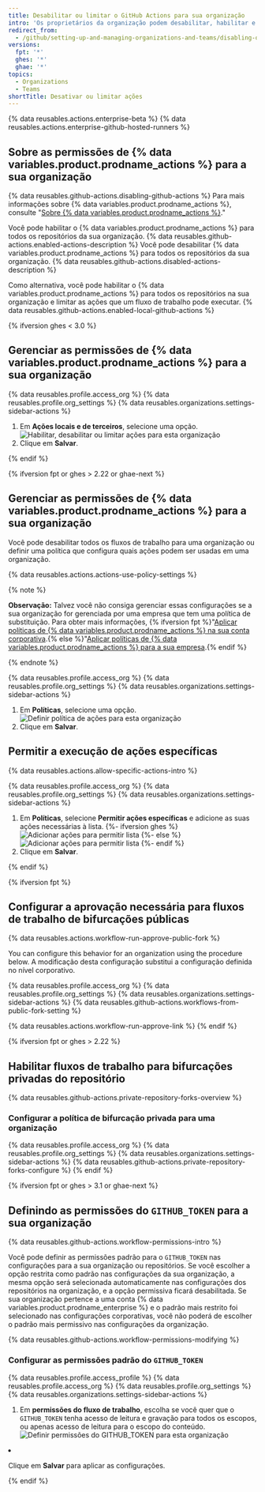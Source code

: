 ```yaml
---
title: Desabilitar ou limitar o GitHub Actions para sua organização
intro: 'Os proprietários da organização podem desabilitar, habilitar e limitar o GitHub Actions para uma organização.'
redirect_from:
  - /github/setting-up-and-managing-organizations-and-teams/disabling-or-limiting-github-actions-for-your-organization
versions:
  fpt: '*'
  ghes: '*'
  ghae: '*'
topics:
  - Organizations
  - Teams
shortTitle: Desativar ou limitar ações
---
```


{% data reusables.actions.enterprise-beta %}
{% data reusables.actions.enterprise-github-hosted-runners %}

## Sobre as permissões de {% data variables.product.prodname_actions %} para a sua organização

{% data reusables.github-actions.disabling-github-actions %} Para mais informações sobre {% data variables.product.prodname_actions %}, consulte "[Sobre {% data variables.product.prodname_actions %}](/actions/getting-started-with-github-actions/about-github-actions)."

Você pode habilitar o {% data variables.product.prodname_actions %} para todos os repositórios da sua organização. {% data reusables.github-actions.enabled-actions-description %} Você pode desabilitar {% data variables.product.prodname_actions %} para todos os repositórios da sua organização. {% data reusables.github-actions.disabled-actions-description %}

Como alternativa, você pode habilitar o {% data variables.product.prodname_actions %} para todos os repositórios na sua organização e limitar as ações que um fluxo de trabalho pode executar. {% data reusables.github-actions.enabled-local-github-actions %}

{% ifversion ghes < 3.0 %}

## Gerenciar as permissões de {% data variables.product.prodname_actions %} para a sua organização

{% data reusables.profile.access_org %}
{% data reusables.profile.org_settings %}
{% data reusables.organizations.settings-sidebar-actions %}
1. Em **Ações locais e de terceiros**, selecione uma opção. ![Habilitar, desabilitar ou limitar ações para esta organização](/assets/images/help/repository/enable-org-actions.png)
1. Clique em **Salvar**.

{% endif %}

{% ifversion fpt or ghes > 2.22 or ghae-next %}

## Gerenciar as permissões de {% data variables.product.prodname_actions %} para a sua organização

Você pode desabilitar todos os fluxos de trabalho para uma organização ou definir uma política que configura quais ações podem ser usadas em uma organização.

{% data reusables.actions.actions-use-policy-settings %}

{% note %}

**Observação:** Talvez você não consiga gerenciar essas configurações se a sua organização for gerenciada por uma empresa que tem uma política de substituição. Para obter mais informações, {% ifversion fpt %}"[Aplicar políticas de {% data variables.product.prodname_actions %} na sua conta corporativa](/github/setting-up-and-managing-your-enterprise/enforcing-github-actions-policies-in-your-enterprise-account).{% else %}"[Aplicar políticas de {% data variables.product.prodname_actions %} para a sua empresa](/enterprise/admin/github-actions/enforcing-github-actions-policies-for-your-enterprise).{% endif %}

{% endnote %}

{% data reusables.profile.access_org %}
{% data reusables.profile.org_settings %}
{% data reusables.organizations.settings-sidebar-actions %}
1. Em **Políticas**, selecione uma opção. ![Definir política de ações para esta organização](/assets/images/help/organizations/actions-policy.png)
1. Clique em **Salvar**.

## Permitir a execução de ações específicas

{% data reusables.actions.allow-specific-actions-intro %}

{% data reusables.profile.access_org %}
{% data reusables.profile.org_settings %}
{% data reusables.organizations.settings-sidebar-actions %}
1. Em **Políticas**, selecione **Permitir ações específicas** e adicione as suas ações necessárias à lista.
   {%- ifversion ghes %}
   ![Adicionar ações para permitir lista](/assets/images/help/organizations/actions-policy-allow-list.png)
   {%- else %}
   ![Adicionar ações para permitir lista](/assets/images/enterprise/github-ae/organizations/actions-policy-allow-list.png)
   {%- endif %}
1. Clique em **Salvar**.

{% endif %}

{% ifversion fpt %}
## Configurar a aprovação necessária para fluxos de trabalho de bifurcações públicas

{% data reusables.actions.workflow-run-approve-public-fork %}

You can configure this behavior for an organization using the procedure below. A modificação desta configuração substitui a configuração definida no nível corporativo.

{% data reusables.profile.access_org %}
{% data reusables.profile.org_settings %}
{% data reusables.organizations.settings-sidebar-actions %}
{% data reusables.github-actions.workflows-from-public-fork-setting %}

{% data reusables.actions.workflow-run-approve-link %}
{% endif %}

{% ifversion fpt or ghes > 2.22 %}
## Habilitar fluxos de trabalho para bifurcações privadas do repositório

{% data reusables.github-actions.private-repository-forks-overview %}

### Configurar a política de bifurcação privada para uma organização

{% data reusables.profile.access_org %}
{% data reusables.profile.org_settings %}
{% data reusables.organizations.settings-sidebar-actions %}
{% data reusables.github-actions.private-repository-forks-configure %}
{% endif %}

{% ifversion fpt or ghes > 3.1 or ghae-next %}
## Definindo as permissões do `GITHUB_TOKEN` para a sua organização

{% data reusables.github-actions.workflow-permissions-intro %}

Você pode definir as permissões padrão para o `GITHUB_TOKEN` nas configurações para a sua organização ou repositórios. Se você escolher a opção restrita como padrão nas configurações da sua organização, a mesma opção será selecionada automaticamente nas configurações dos repositórios na organização, e a opção permissiva ficará desabilitada. Se sua organização pertence a uma conta {% data variables.product.prodname_enterprise %} e o padrão mais restrito foi selecionado nas configurações corporativas, você não poderá de escolher o padrão mais permissivo nas configurações da organização.

{% data reusables.github-actions.workflow-permissions-modifying %}

### Configurar as permissões padrão do `GITHUB_TOKEN`

{% data reusables.profile.access_profile %}
{% data reusables.profile.access_org %}
{% data reusables.profile.org_settings %}
{% data reusables.organizations.settings-sidebar-actions %}
1. Em **permissões do fluxo de trabalho**, escolha se você quer que o `GITHUB_TOKEN` tenha acesso de leitura e gravação para todos os escopos, ou apenas acesso de leitura para o escopo do </code>conteúdo.
<img src="/assets/images/help/settings/actions-workflow-permissions-organization.png" alt="Definir permissões do GITHUB_TOKEN para esta organização" /></p></li>
<li><p spaces-before="0">Clique em <strong x-id="1">Salvar</strong> para aplicar as configurações.
</p>

<p spaces-before="0">{% endif %}</p></li>
</ol>
